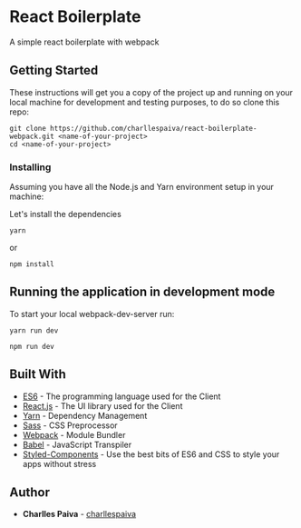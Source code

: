 # React Boilerplate

A simple react boilerplate with webpack

## Getting Started

These instructions will get you a copy of the project up and running on your local machine for development and testing purposes, to do so clone this repo:

```
git clone https://github.com/charllespaiva/react-boilerplate-webpack.git <name-of-your-project>
cd <name-of-your-project>
```

### Installing

Assuming you have all the Node.js and Yarn environment setup in your machine:

Let's install the dependencies

```
yarn
```

or

```
npm install
```

## Running the application in development mode

To start your local webpack-dev-server run:

```
yarn run dev
```

```
npm run dev
```

## Built With

- [ES6](http://es6-features.org/#Constants) - The programming language used for the Client
- [React.js](https://reactjs.org/) - The UI library used for the Client
- [Yarn](https://yarnpkg.com/en/) - Dependency Management
- [Sass](https://sass-lang.com/guide) - CSS Preprocessor
- [Webpack](https://webpack.js.org) - Module Bundler
- [Babel](https:/v/babeljs.io/) - JavaScript Transpiler
- [Styled-Components](https://www.styled-components.com) - Use the best bits of ES6 and CSS to style your apps without stress

## Author

- **Charlles Paiva** - [charllespaiva](https://github.com/charllespaiva)
